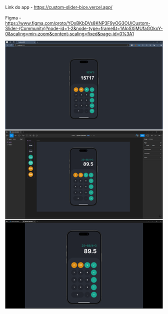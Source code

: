 Link do app - https://custom-slider-bice.vercel.app/
<br><br>
Figma - https://www.figma.com/proto/YOxBKbDVs8KNP3F9yOG3OU/Custom-Slider-(Community)?node-id=1-2&node-type=frame&t=1AIpSXjMUfaGOkxY-0&scaling=min-zoom&content-scaling=fixed&page-id=0%3A1

![alt text](https://github.com/dassatavares/Iphone-Calculator/blob/main/images/Frame%201.png)
![alt text](https://github.com/dassatavares/Iphone-Calculator/blob/main/images/Frame%202.png)
![alt text](https://github.com/dassatavares/Iphone-Calculator/blob/main/images/Frame%203.png)
